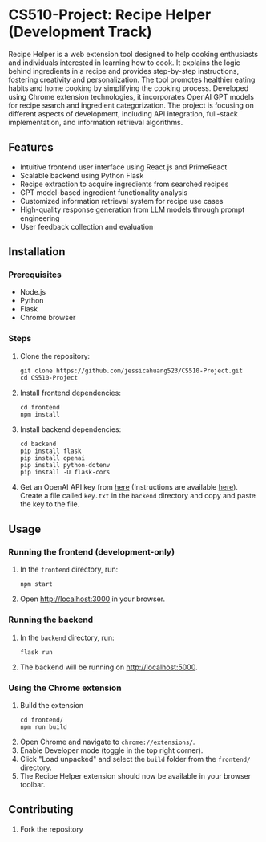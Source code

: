 #  CS510-Project: Recipe Helper (Development Track)

Recipe Helper is a web extension tool designed to help cooking enthusiasts and individuals interested in learning how to cook. It explains the logic behind ingredients in a recipe and provides step-by-step instructions, fostering creativity and personalization. The tool promotes healthier eating habits and home cooking by simplifying the cooking process. Developed using Chrome extension technologies, it incorporates OpenAI GPT models for recipe search and ingredient categorization. The project is focusing on different aspects of development, including API integration, full-stack implementation, and information retrieval algorithms.

## Features

- Intuitive frontend user interface using React.js and PrimeReact
- Scalable backend using Python Flask
- Recipe extraction to acquire ingredients from searched recipes
- GPT model-based ingredient functionality analysis
- Customized information retrieval system for recipe use cases
- High-quality response generation from LLM models through prompt engineering
- User feedback collection and evaluation

## Installation

### Prerequisites

- Node.js
- Python
- Flask
- Chrome browser

### Steps

1. Clone the repository:

   ```
   git clone https://github.com/jessicahuang523/CS510-Project.git
   cd CS510-Project
   ```

2. Install frontend dependencies:

   ```
   cd frontend
   npm install
   ```

3. Install backend dependencies:

   ```
   cd backend
   pip install flask
   pip install openai
   pip install python-dotenv
   pip install -U flask-cors
   ```
4. Get an OpenAI API key from [here](https://platform.openai.com/account/api-keys) (Instructions are available [here](https://www.howtogeek.com/885918/how-to-get-an-openai-api-key/)). Create a file called `key.txt` in the `backend` directory and copy and paste the key to the file.

## Usage

### Running the frontend (development-only)

1. In the `frontend` directory, run:

   ```
   npm start
   ```

2. Open [http://localhost:3000](http://localhost:3000) in your browser.

### Running the backend

1. In the `backend` directory, run:

   ```
   flask run
   ```

2. The backend will be running on [http://localhost:5000](http://localhost:5000).

### Using the Chrome extension

1. Build the extension
   ```
   cd frontend/
   npm run build
   ```
2. Open Chrome and navigate to `chrome://extensions/`.
3. Enable Developer mode (toggle in the top right corner).
4. Click "Load unpacked" and select the `build` folder from the `frontend/` directory.
5. The Recipe Helper extension should now be available in your browser toolbar.

## Contributing

1. Fork the repository

